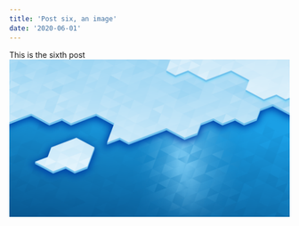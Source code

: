```yaml
---
title: 'Post six, an image'
date: '2020-06-01'
---
```


This is the sixth post
![Wallpaper](wallpaper.png)
